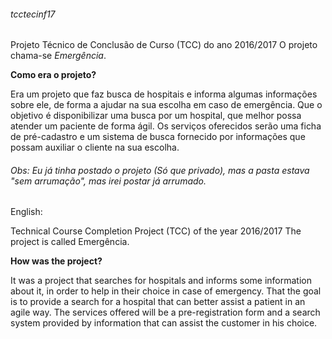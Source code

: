 <h6>tcctecinf17</h6>
<p>Projeto Técnico de Conclusão de Curso (TCC) do ano  2016/2017
O projeto chama-se <i>Emergência</i>.</p>

<p><strong>Como era o projeto?</strong></p>
Era um projeto que faz busca de hospitais e informa algumas informações sobre ele, de forma a ajudar na sua escolha em caso de emergência.
Que o objetivo é disponibilizar uma busca por um hospital, que melhor possa atender um paciente de forma ágil. Os serviços oferecidos serão uma ficha de pré-cadastro e um sistema de busca fornecido por informações que possam auxiliar o cliente na sua escolha.

<p><h6>Obs: Eu já tinha postado o projeto (Só que privado), mas a pasta estava "sem arrumação", mas  irei  postar já arrumado.</h6></p>

English:

Technical Course Completion Project (TCC) of the year 2016/2017 The project is called Emergência.

<p><strong>How was the project?</strong></p>
It was a project that searches for hospitals and informs some information about it, in order to help in their choice in case of emergency. That the goal is to provide a search for a hospital that can better assist a patient in an agile way. The services offered will be a pre-registration form and a search system provided by information that can assist the customer in his choice.
